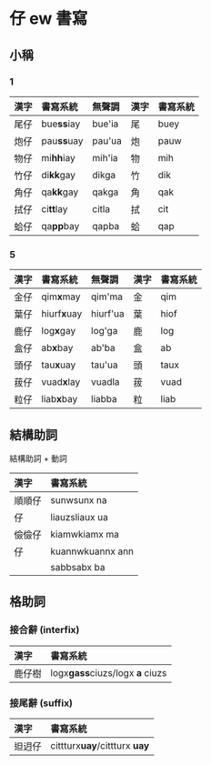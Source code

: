 # 仔 ew 書寫

## 小稱

### 1

| 漢字 | 書寫系統 | 無聲調 | 漢字 | 書寫系統 |
| :--- | :--- | :--- | :--- | :--- |
| 尾仔 | bue**ss**iay | bue'ia | 尾 | buey |
| 炮仔 | pau**ss**uay | pau'ua | 炮 | pauw |
| 物仔 | mi**hh**iay | mih'ia | 物 | mih |
| 竹仔 | di**kk**gay | dikga | 竹 | dik |
| 角仔 | qa**kk**gay | qakga | 角 | qak |
| 拭仔 | ci**tt**lay | citla | 拭 | cit |
| 蛤仔 | qa**pp**bay | qapba | 蛤 | qap |

### 5

| 漢字 | 書寫系統 | 無聲調 | 漢字 | 書寫系統 |
| :--- | :--- | :--- | :--- | :--- |
| 金仔 | qim**x**may | qim'ma | 金 | qim |
| 葉仔 | hiurf**x**uay | hiurf'ua | 葉 | hiof |
| 鹿仔 | log**x**gay | log'ga | 鹿 | log |
| 盒仔 | ab**x**bay | ab'ba | 盒 | ab |
| 頭仔 | tau**x**uay | tau'ua | 頭 | taux |
| 菝仔 | vuad**x**lay | vuadla | 菝 | vuad |
| 粒仔 | liab**x**bay | liabba | 粒 | liab |

## 結構助詞

結構助詞 + 動詞

| 漢字 | 書寫系統 |
| :--- | :--- |
| 順順仔 | sunwsunx na |
| 仔 | liauzsliaux ua |
| 儉儉仔 | kiamwkiamx ma |
| 仔 | kuannwkuannx ann |
| | sabbsabx ba |

## 格助詞

### 接合辭 (interfix)

| 漢字 | 書寫系統 |
| :--- | :--- |
| 鹿仔樹 | logx**gass**ciuzs/logx **a** ciuzs |

### 接尾辭 (suffix)

| 漢字 | 書寫系統 |
| :--- | :--- |
| 𨑨迌仔 | cittturx**uay**/cittturx **uay** |
